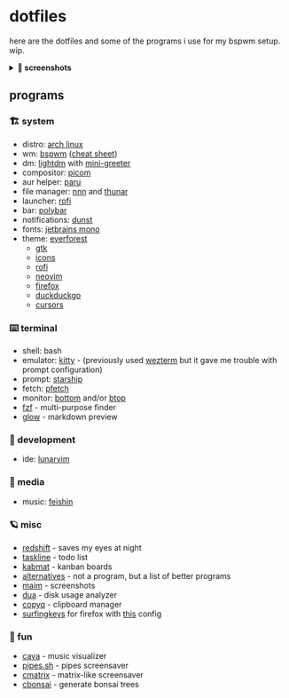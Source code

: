 # dotfiles

here are the dotfiles and some of the programs i use for my bspwm setup. wip.

<details>
  <summary><b>📸 screenshots</b></summary>

  ![desktop](pic/screenshots/desktop.png)
  ![dev](pic/screenshots/dev.png)
</details>

## programs
### 🏗️ system
- distro: [arch linux](https://archlinux.org)
- wm: [bspwm](https://github.com/baskerville/bspwm) ([cheat sheet](https://gist.github.com/amit08255/43ed6efdc1952d88f9a61e86f375e924))
- dm: [lightdm](https://github.com/canonical/lightdm) with [mini-greeter](https://github.com/prikhi/lightdm-mini-greeter)
- compositor: [picom](https://github.com/yshui/picom)
- aur helper: [paru](https://github.com/Morganamilo/paru)
- file manager: [nnn](https://github.com/jarun/nnn) and [thunar](https://wiki.archlinux.org/title/Thunar)
- launcher: [rofi](https://github.com/davatorium/rofi)
- bar: [polybar](https://github.com/polybar/polybar)
- notifications: [dunst](https://github.com/dunst-project/dunst)
- fonts: [jetbrains mono](https://github.com/JetBrains/JetBrainsMono)
- theme: [everforest](https://github.com/sainnhe/everforest)
  - [gtk](https://github.com/Fausto-Korpsvart/Everforest-GTK-Theme)
  - [icons](https://github.com/yeyushengfan258/Reversal-icon-theme)
  - [rofi](https://github.com/newmanls/rofi-themes-collection)
  - [neovim](https://github.com/neanias/everforest-nvim)
  - [firefox](https://addons.mozilla.org/en-US/firefox/addon/everforest-dark-official/)
  - [duckduckgo](https://github.com/temefleet/everforest-theme-duckduckgo)
  - [cursors](https://github.com/talwat/everforest-cursors)

### ⌨️  terminal
- shell: bash
- emulator: [kitty](https://sw.kovidgoyal.net/kitty/) - (previously used [wezterm](https://wezfurlong.org/wezterm/index.html) but it gave me trouble with prompt configuration)
- prompt: [starship](https://starship.rs)
- fetch: [pfetch](https://github.com/dylanaraps/pfetch)
- monitor: [bottom](https://github.com/ClementTsang/bottom) and/or [btop](https://github.com/aristocratos/btop)
- [fzf](https://github.com/junegunn/fzf) - multi-purpose finder
- [glow](https://github.com/charmbracelet/glow) - markdown preview

### 🚀 development
- ide: [lunarvim](https://www.lunarvim.org/)

### 🌌 media
- music: [feishin](https://github.com/jeffvli/feishin)

### 🪐 misc
- [redshift](http://jonls.dk/redshift/) - saves my eyes at night
- [taskline](https://github.com/perryrh0dan/taskline) - todo list
- [kabmat](https://github.com/PlankCipher/kabmat) - kanban boards
- [alternatives](https://github.com/mayfrost/guides/blob/master/ALTERNATIVES.md) - not a program, but a list of better programs
- [maim](https://github.com/naelstrof/maim) - screenshots
- [dua](https://github.com/Byron/dua-cli) - disk usage analyzer
- [copyq](https://github.com/hluk/CopyQ) - clipboard manager
- [surfingkeys](https://github.com/brookhong/surfingkeys) for firefox with [this](https://github.com/b0o/surfingkeys-conf) config

### 🎉 fun
- [cava](https://github.com/karlstav/cava) - music visualizer
- [pipes.sh](https://github.com/pipeseroni/pipes.sh) - pipes screensaver
- [cmatrix](https://github.com/abishekvashok/cmatrix) - matrix-like screensaver
- [cbonsai](https://gitlab.com/jallbrit/cbonsai) - generate bonsai trees
